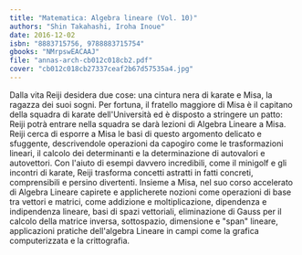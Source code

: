 ```yaml
---
title: "Matematica: Algebra lineare (Vol. 10)"
authors: "Shin Takahashi, Iroha Inoue"
date: 2016-12-02
isbn: "8883715756, 9788883715754"
gbooks: "NMrpswEACAAJ"
file: "annas-arch-cb012c018cb2.pdf"
cover: "cb012c018cb27337ceaf2b67d57535a4.jpg"
---
```


Dalla vita Reiji desidera due cose: una cintura nera di karate e Misa, la ragazza dei suoi sogni. Per fortuna, il fratello maggiore di Misa è il capitano della squadra di karate dell'Università ed è disposto a stringere un patto: Reiji potrà entrare nella squadra se darà lezioni di Algebra Lineare a Misa. Reiji cerca di esporre a Misa le basi di questo argomento delicato e sfuggente, descrivendole operazioni da capogiro come le trasformazioni lineari, il calcolo dei determinanti e la determinazione di autovalori e autovettori. Con l'aiuto di esempi davvero incredibili, come il minigolf e gli incontri di karate, Reiji trasforma concetti astratti in fatti concreti, comprensibili e persino divertenti. Insieme a Misa, nel suo corso accelerato di Algebra Lineare capirete e applicherete nozioni come operazioni di base tra vettori e matrici, come addizione e moltiplicazione, dipendenza e indipendenza lineare, basi di spazi vettoriali, eliminazione di Gauss per il calcolo della matrice inversa, sottospazio, dimensione e "span" lineare, applicazioni pratiche dell'algebra Lineare in campi come la grafica computerizzata e la crittografia.
